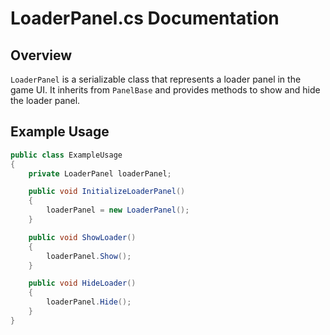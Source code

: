 
# LoaderPanel.cs Documentation

## Overview
`LoaderPanel` is a serializable class that represents a loader panel in the game UI. It inherits from `PanelBase` and provides methods to show and hide the loader panel.

## Example Usage

```csharp
public class ExampleUsage
{
    private LoaderPanel loaderPanel;

    public void InitializeLoaderPanel()
    {
        loaderPanel = new LoaderPanel();
    }

    public void ShowLoader()
    {
        loaderPanel.Show();
    }

    public void HideLoader()
    {
        loaderPanel.Hide();
    }
}
```
